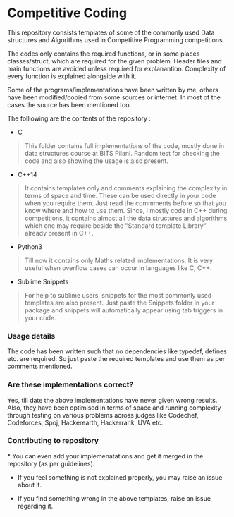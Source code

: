 <h1>Competitive Coding</h1>

This repository consists templates of some of the commonly used Data structures and Algorithms used in Competitive Programming competitions.

The codes only contains the required functions, or in some places classes/struct, which are required for the given problem. Header files and main functions are avoided unless required for explanantion. Complexity of every function is explained alongside with it.

Some of the programs/implementations have been written by me, others have been modified/copied from some sources or internet. In most of the cases the source has been mentioned too.

The folllowing are the contents of the repository :

* C
> This folder contains full implementations of the code, mostly done in data structures course at BITS Pilani. Random test for checking the code and also showing the usage is also present.

* C++14
> It contains templates only and comments explaining the complexity in terms of space and time. These can be used directly in your code when you require them. Just read the commments before so that you know where and how to use them. Since, I mostly code in C++ during competitions, it contains almost all the data structures and algorithms which one may require beside the "Standard template Library" already present in C++.


* Python3
> Till now it contains only Maths related implementations. It is very useful when overflow cases can occur in languages like C, C++.

* Sublime Snippets
> For help to sublime users, snippets for the most commonly used templates are also present. Just paste the Snippets folder in your package and snippets will automatically appear using tab triggers in your code.

<h3>Usage details</h3>
The code has been written such that no dependencies like typedef, defines etc. are required. So just paste the required templates and use them as per comments mentioned.

<h3>Are these implementations correct?</h3>
Yes, till date the above implementations have never given wrong results. Also, they have been optimised in terms of space and running complexity through testing on various problems across judges like Codechef, Codeforces, Spoj, Hackerearth, Hackerrank, UVA etc.

<h3>Contributing to repository</h3>
* You can even add your implemenatations and get it merged in the repository (as per guidelines).

* If you feel something is not explained properly, you may raise an issue about it.

* If you find something wrong in the above templates, raise an issue regarding it.

